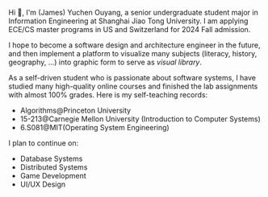 Hi 👋, I'm (James) Yuchen Ouyang, a senior undergraduate student
major in Information Engineering at Shanghai Jiao Tong University.
I am applying ECE/CS master programs in US and Switzerland for 2024 Fall admission.

I hope to become a software design and architecture engineer in the future,
and then implement a platform to visualize many subjects
(literacy, history, geography, ...) into graphic form to serve as *visual library*.

As a self-driven student who is passionate about software systems,
I have studied many high-quality online courses and finished the lab assignments
with almost 100% grades. Here is my self-teaching records:

- Algorithms@Princeton University
- 15-213@Carnegie Mellon University (Introduction to Computer Systems)
- 6.S081@MIT(Operating System Engineering)

I plan to continue on:

- Database Systems
- Distributed Systems
- Game Development
- UI/UX Design
